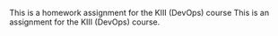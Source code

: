 This is a homework assignment for the KIII (DevOps) course
This is an assignment for the KIII (DevOps) course.